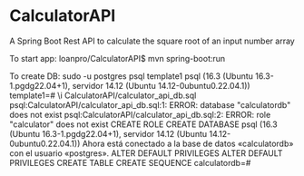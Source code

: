 # CalculatorAPI
A Spring Boot Rest API to calculate the square root of an input number array

To start app:
loanpro/CalculatorAPI$ mvn spring-boot:run


To create DB:
sudo -u postgres psql template1
psql (16.3 (Ubuntu 16.3-1.pgdg22.04+1), servidor 14.12 (Ubuntu 14.12-0ubuntu0.22.04.1))
template1=# \i CalculatorAPI/calculator_api_db.sql 
psql:CalculatorAPI/calculator_api_db.sql:1: ERROR:  database "calculatordb" does not exist
psql:CalculatorAPI/calculator_api_db.sql:2: ERROR:  role "calculator" does not exist
CREATE ROLE
CREATE DATABASE
psql (16.3 (Ubuntu 16.3-1.pgdg22.04+1), servidor 14.12 (Ubuntu 14.12-0ubuntu0.22.04.1))
Ahora está conectado a la base de datos «calculatordb» con el usuario «postgres».
ALTER DEFAULT PRIVILEGES
ALTER DEFAULT PRIVILEGES
CREATE TABLE
CREATE SEQUENCE
calculatordb=# 

